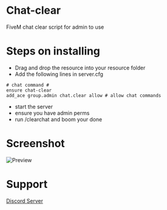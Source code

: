 # Chat-clear
FiveM chat clear script for admin to use

# Steps on installing
* Drag and drop the resource into your resource folder
* Add the following lines in server.cfg
```
# chat command #
ensure chat-clear
add_ace group.admin chat.clear allow # allow chat commands
```
* start the server
* ensure you have admin perms
* run /clearchat and boom your done

# Screenshot
![Preview](https://nat2k15.xyz/images/chatclear.gif)

# Support
[Discord Server](https://discord.gg/RquDVTfDwu)
